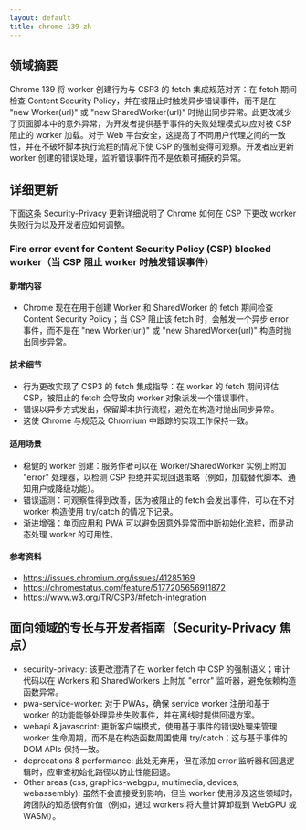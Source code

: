 ```yaml
---
layout: default
title: chrome-139-zh
---
```


## 领域摘要

Chrome 139 将 worker 创建行为与 CSP3 的 fetch 集成规范对齐：在 fetch 期间检查 Content Security Policy，并在被阻止时触发异步错误事件，而不是在 "new Worker(url)" 或 "new SharedWorker(url)" 时抛出同步异常。此更改减少了页面脚本中的意外异常，为开发者提供基于事件的失败处理模式以应对被 CSP 阻止的 worker 加载。对于 Web 平台安全，这提高了不同用户代理之间的一致性，并在不破坏脚本执行流程的情况下使 CSP 的强制变得可观察。开发者应更新 worker 创建的错误处理，监听错误事件而不是依赖可捕获的异常。

## 详细更新

下面这条 Security-Privacy 更新详细说明了 Chrome 如何在 CSP 下更改 worker 失败行为以及开发者应如何调整。

### Fire error event for Content Security Policy (CSP) blocked worker（当 CSP 阻止 worker 时触发错误事件）

#### 新增内容
- Chrome 现在在用于创建 Worker 和 SharedWorker 的 fetch 期间检查 Content Security Policy；当 CSP 阻止该 fetch 时，会触发一个异步 error 事件，而不是在 "new Worker(url)" 或 "new SharedWorker(url)" 构造时抛出同步异常。

#### 技术细节
- 行为更改实现了 CSP3 的 fetch 集成指导：在 worker 的 fetch 期间评估 CSP，被阻止的 fetch 会导致向 worker 对象派发一个错误事件。
- 错误以异步方式发出，保留脚本执行流程，避免在构造时抛出同步异常。
- 这使 Chrome 与规范及 Chromium 中跟踪的实现工作保持一致。

#### 适用场景
- 稳健的 worker 创建：服务作者可以在 Worker/SharedWorker 实例上附加 "error" 处理器，以检测 CSP 拒绝并实现回退策略（例如，加载替代脚本、通知用户或降级功能）。
- 错误遥测：可观察性得到改善，因为被阻止的 fetch 会发出事件，可以在不对 worker 构造使用 try/catch 的情况下记录。
- 渐进增强：单页应用和 PWA 可以避免因意外异常而中断初始化流程，而是动态处理 worker 的可用性。

#### 参考资料
- https://issues.chromium.org/issues/41285169
- https://chromestatus.com/feature/5177205656911872
- https://www.w3.org/TR/CSP3/#fetch-integration

## 面向领域的专长与开发者指南（Security-Privacy 焦点）

- security-privacy: 该更改澄清了在 worker fetch 中 CSP 的强制语义；审计代码以在 Workers 和 SharedWorkers 上附加 "error" 监听器，避免依赖构造函数异常。
- pwa-service-worker: 对于 PWAs，确保 service worker 注册和基于 worker 的功能能够处理异步失败事件，并在离线时提供回退方案。
- webapi & javascript: 更新客户端模式，使用基于事件的错误处理来管理 worker 生命周期，而不是在构造函数周围使用 try/catch；这与基于事件的 DOM APIs 保持一致。
- deprecations & performance: 此处无弃用，但在添加 error 监听器和回退逻辑时，应审查初始化路径以防止性能回退。
- Other areas (css, graphics-webgpu, multimedia, devices, webassembly): 虽然不会直接受到影响，但当 worker 使用涉及这些领域时，跨团队的知悉很有价值（例如，通过 workers 将大量计算卸载到 WebGPU 或 WASM）。
